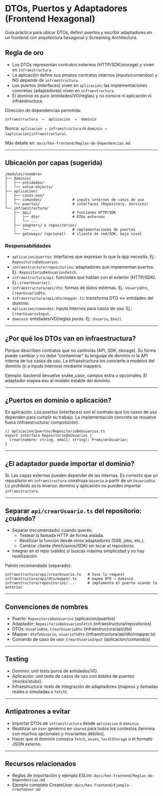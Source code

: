 # DTOs, Puertos y Adaptadores (Frontend Hexagonal)

Guía práctica para ubicar DTOs, definir puertos y escribir adaptadores en un frontend con arquitectura hexagonal y Screaming Architecture.

## Regla de oro

- Los DTOs representan contratos externos (HTTP/SDK/storage) y viven en `infraestructura`.
- La aplicación define sus propios contratos internos (inputs/comandos) y NO depende de `infraestructura`.
- Los puertos (interfaces) viven en `aplicacion`; las implementaciones concretas (adaptadores) viven en `infraestructura`.
- El dominio es puro (entidades/VO/reglas) y no conoce ni aplicación ni infraestructura.

Dirección de dependencias permitida:

```
infraestructura  →  aplicacion  →  dominio
```

Nunca: `aplicacion → infraestructura` ni `dominio → (aplicacion|infraestructura)`.

Más detalle en: `docs/hex-frontend/Reglas-de-Dependencias.md`.

---

## Ubicación por capas (sugerida)

```
/modulos/<nombre>
├── dominio/
│   ├── entidades/
│   └── value-objects/
├── aplicacion/
│   ├── casos-uso/
│   ├── comandos/              # inputs internos de casos de uso
│   └── puertos/               # interfaces (Repository, Services)
└── infraestructura/
    ├── api/                   # funciones HTTP/SDK
    │   ├── dto/               # DTOs externos
    │   └── ...
    ├── adapters/ o repositorios/
    │   └── ...                # implementaciones de puertos
    └── gateways/ (opcional)   # cliente de red/SDK, bajo nivel
```

### Responsabilidades

- `aplicacion/puertos`: interfaces que expresan lo que la app necesita. Ej.: `RepositorioDeUsuarios`.
- `infraestructura/repositorios`: adaptadores que implementan puertos. Ej.: `RepositorioDeUsuariosFetch`.
- `infraestructura/api`: funciones que hablan con el exterior (HTTP/SDK). Ej.: `crearUsuario()`.
- `infraestructura/api/dto`: formas de datos externas. Ej.: `UsuarioDto`, `CrearUsuarioDto`.
- `infraestructura/api/dto/mapper.ts`: transforma DTO ↔ entidades del dominio.
- `aplicacion/comandos`: inputs internos para casos de uso. Ej.: `CrearUsuarioInput`.
- `dominio`: entidades/VO/reglas puras. Ej.: `Usuario`, `Email`.

---

## ¿Por qué los DTOs van en infraestructura?

Porque describen contratos que no controlás (API, SDK, storage). Su forma puede cambiar y no debe “contaminar” tu lenguaje de dominio ni la API interna de tus casos de uso. La infraestructura los convierte a modelos del dominio (o a inputs internos) mediante mappers.

Ejemplo: backend devuelve snake_case, campos extra u opcionales. El adaptador mapea eso al modelo estable del dominio.

---

## ¿Puertos en dominio o aplicación?

En aplicación. Los puertos (interfaces) son el contrato que los casos de uso dependen para cumplir su trabajo. La implementación concreta se resuelve fuera (infraestructura/ composición).

```
// aplicacion/puertos/RepositorioDeUsuarios.ts
export interface RepositorioDeUsuarios {
  crear(nombre: string, email: string): Promise<Usuario>;
}
```

---

## ¿El adaptador puede importar el dominio?

Sí. Las capas externas pueden depender de las internas. Es correcto que un repositorio en `infraestructura` construya `Usuario` a partir de un `UsuarioDto`. Lo prohibido es lo inverso: dominio y aplicación no pueden importar `infraestructura`.

---

## Separar `api/crearUsuario.ts` del repositorio: ¿cuándo?

- Separar (recomendado) cuando querés:
  - Testear la llamada HTTP de forma aislada.
  - Reutilizar la función desde otros adaptadores (SSR, jobs, etc.).
  - Cambiar cliente (fetch/axios/SDK) sin tocar el repositorio.
- Integrar en el repo (válido) si buscás máxima simplicidad y no hay reutilización.

Patrón recomendado (separado):

```
infraestructura/api/crearUsuario.ts   # hace la request
infraestructura/api/dto/mapper.ts     # mapea DTO → dominio
infraestructura/repositorios/...      # implementa el puerto usando lo anterior
```

---

## Convenciones de nombres

- Puerto: `RepositorioDeUsuarios` (aplicacion/puertos)
- Adaptador: `RepositorioDeUsuariosFetch` (infraestructura/repositorios)
- DTOs: `UsuarioDto`, `CrearUsuarioDto` (infraestructura/api/dto)
- Mapper: `dtoToUsuario`, `usuarioToDto` (infraestructura/api/dto/mapper.ts)
- Comando de caso de uso: `CrearUsuarioInput` (aplicacion/comandos)

---

## Testing

- Dominio: unit tests puros de entidades/VO.
- Aplicación: unit tests de casos de uso con dobles de puertos (mocks/stubs).
- Infraestructura: tests de integración de adaptadores (mapeos y llamadas reales o simuladas a `fetch`).

---

## Antipatrones a evitar

- Importar DTOs de `infraestructura` desde `aplicacion` o `dominio`.
- Reutilizar un `User` genérico en `shared` para todos los contextos (termina con muchos opcionales y invariantes débiles).
- Hacer que el dominio conozca `fetch`, `axios`, `localStorage` o el formato JSON externo.

---

## Recursos relacionados

- Reglas de importación y ejemplo ESLint: `docs/hex-frontend/Reglas-de-Dependencias.md`
- Ejemplo completo CreateUser: `docs/hex-frontend/Ejemplo-CreateUser.md`
